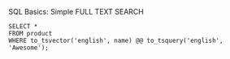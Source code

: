 SQL Basics: Simple FULL TEXT SEARCH

    SELECT *
    FROM product
    WHERE to_tsvector('english', name) @@ to_tsquery('english', 'Awesome');

